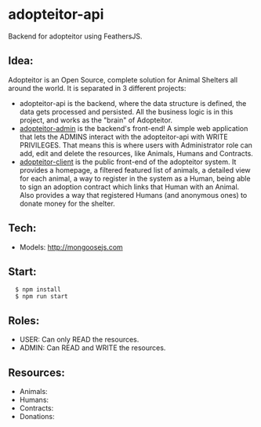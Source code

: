# adopteitor-api
Backend for adopteitor using FeathersJS.

## Idea:
  Adopteitor is an Open Source, complete solution for Animal Shelters all around the world.
  It is separated in 3 different projects:
  - adopteitor-api is the backend, where the data structure is defined, the data gets processed and persisted. All the business logic is in this project, and works as the "brain" of Adopteitor.
  - [adopteitor-admin](https://github.com/adopteitor/adopteitor-admin) is the backend's front-end! A simple web application that lets the ADMINS interact with the adopteitor-api with WRITE PRIVILEGES. That means this is where users with Administrator role can add, edit and delete the resources, like Animals, Humans and Contracts.
  - [adopteitor-client](https://github.com/adopteitor/adopteitor-client) is the public front-end of the adopteitor system. It provides a homepage, a filtered featured list of animals, a detailed view for each animal, a way to register in the system as a Human, being able to sign an adoption contract which links that Human with an Animal. Also provides a way that registered Humans (and anonymous ones) to donate money for the shelter.

## Tech:
  - Models: http://mongoosejs.com


## Start:
```shell
  $ npm install
  $ npm run start
```

## Roles:
  - USER: Can only READ the resources.
  - ADMIN: Can READ and WRITE the resources.

## Resources:
  - Animals:
  - Humans:
  - Contracts:
  - Donations:
